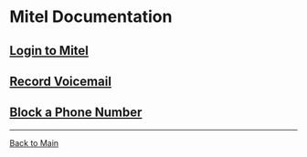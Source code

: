 # Mitel Documentation

## [Login to Mitel](Mitel/Login%20to%20Mitel)

## [Record Voicemail](Mitel/Record%20Voicemail)

## [Block a Phone Number](Mitel/Block%20a%20Phone%20Number)

---

[Back to Main](README.md)
